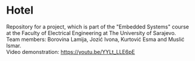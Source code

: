 # Hotel
Repository for a project, which is part of the "Embedded Systems" course at the Faculty of Electrical Engineering at The University of Sarajevo. </br>
Team members: Borovina Lamija, Jozić Ivona, Kurtović Esma and Muslić Ismar. </br>
Video demonstration: https://youtu.be/YYLt_LLE6pE </br>
